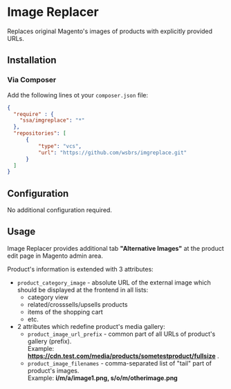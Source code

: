 # Image Replacer

Replaces original Magento's images of products with explicitly provided URLs.

## Installation

### Via Composer

Add the following lines ot your `composer.json` file:

```json
{
  "require" : {
    "ssa/imgreplace": "*"
  },
  "repositories": [
      {
          "type": "vcs",
          "url": "https://github.com/wsbrs/imgreplace.git"
      }
  ]
}
```

## Configuration

No additional configuration required.

## Usage

Image Replacer provides additional tab **"Alternative Images"** at the product edit page in Magento admin area.

Product's information is extended with 3 attributes:
* `product_category_image` - absolute URL of the external image which should be displayed at the frontend in all lists:
  * category view
  * related/crosssells/upsells products
  * items of the shopping cart
  * etc.
* 2 attributes which redefine product's media gallery:
  * `product_image_url_prefix` - common part of all URLs of product's gallery (prefix).  
  Example: **https://cdn.test.com/media/products/sometestproduct/fullsize** .
  * `product_image_filenames` - comma-separated list of "tail" part of product's images.  
  Example: **i/m/a/image1.png, s/o/m/otherimage.png**

